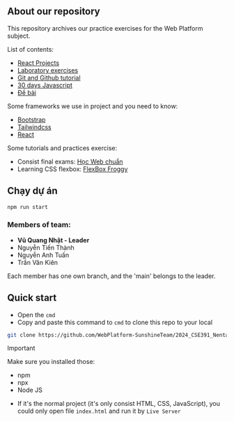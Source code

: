 ## About our repository
This repository archives our practice exercises for the Web Platform subject.

List of contents:
- [React Projects](/ReactJS-Project/)
- [Laboratory exercises](/Laboratory/)
- [Git and Github tutorial](/Git-and-Github/Git-and-Github.md)
- [30 days Javascript](/30days-Javascript/)
- [Đề bài](/DeBai/)

Some frameworks we use in project and you need to know:
- [Bootstrap](https://getbootstrap.com/)
- [Tailwindcss](https://tailwindcss.com/)
- [React](https://react.dev/)

Some tutorials and practices exercise:
- Consist final exams: [Học Web chuẩn](https://hocwebchuan.com/)
- Learning CSS flexbox: [FlexBox Froggy](https://flexboxfroggy.com/)

## Chạy dự án
```bash
npm run start
```

### Members of team:
- **Vũ Quang Nhật - Leader**
- Nguyễn Tiến Thành
- Nguyễn Anh Tuấn
- Trần Văn Kiên

Each member has one own branch, and the 'main' belongs to the leader.

## Quick start
- Open the `cmd`
- Copy and paste this command to `cmd` to clone this repo to your local
```bash
git clone https://github.com/WebPlatform-SunshineTeam/2024_CSE391_NentangWeb.git
```

> [!IMPORTANT]
> Make sure you installed those:
> - npm
> - npx
> - Node JS

- If it's the normal project (it's only consist HTML, CSS, JavaScript), you could only open file `index.html` and run it by `Live Server`
